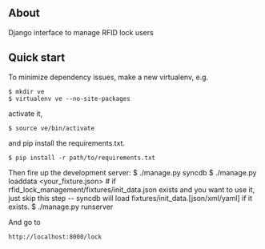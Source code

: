 ## About

Django interface to manage RFID lock users

## Quick start

To minimize dependency issues, make a new virtualenv, e.g. 

    $ mkdir ve
    $ virtualenv ve --no-site-packages

activate it, 

    $ source ve/bin/activate

and pip install the requirements.txt. 

    $ pip install -r path/to/requirements.txt


Then fire up the development server:
    $ ./manage.py syncdb
    $ ./manage.py loaddata <your_fixture.json>   # if rfid_lock_management/fixtures/init_data.json exists and you want to use it, just skip this step -- syncdb will load fixtures/init_data.[json/xml/yaml] if it exists.
    $ ./manage.py runserver         

And go to 

    http://localhost:8000/lock
